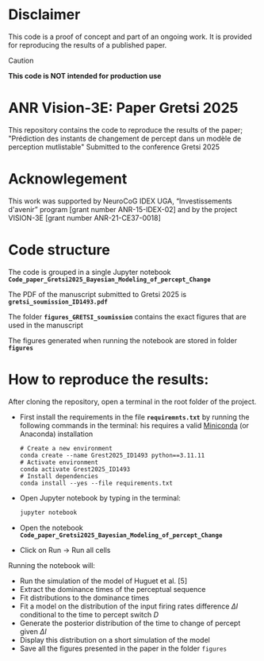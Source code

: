 # Disclaimer
This code is a proof of concept and part of an ongoing work. It is provided for reproducing the results of a published paper.

> [!CAUTION]
>__This code is NOT intended for production use__

# ANR Vision-3E: Paper Gretsi 2025
This repository contains the code to reproduce the results of the paper;
"Prédiction des instants de changement de percept dans un modèle de perception mutlistable"
Submitted to the conference Gretsi 2025


# Acknowlegement
This work was supported by NeuroCoG IDEX UGA, “Investissements d'avenir” program [grant number ANR-15-IDEX-02] and by the project VISION-3E [grant number ANR-21-CE37-0018]

# Code structure
The code is grouped in a single Jupyter notebook **`Code_paper_Gretsi2025_Bayesian_Modeling_of_percept_Change`**

The PDF of the manuscript submitted to Gretsi 2025 is 
**`gretsi_soumission_ID1493.pdf`**

The folder **`figures_GRETSI_soumission`** contains the exact figures that are used in the manuscript

The figures generated when running the notebook are stored in folder  **`figures`** 

# How to reproduce the results:
After cloning the repository, open a terminal in the root folder of the project.

- First install the requirements in the file **`requiremnts.txt`** by running the following commands in the terminal:
    his requires a valid [Miniconda](https://www.anaconda.com/docs/getting-started/miniconda/main) (or Anaconda) installation 
    
    ```Shell
    # Create a new environment
    conda create --name Grest2025_ID1493 python==3.11.11
    # Activate environment
    conda activate Grest2025_ID1493
    # Install dependencies
    conda install --yes --file requirements.txt
    ```
        
- Open Jupyter notebook by typing in the terminal:
    
    ```bash
    jupyter notebook
    ```

        
- Open the notebook
    **`Code_paper_Gretsi2025_Bayesian_Modeling_of_percept_Change`**
    
- Click on Run -> Run all cells

Running the notebook will:
- Run the simulation of the model of Huguet et al. [5]
- Extract the dominance times of the perceptual sequence
- Fit distributions to the dominance times
- Fit a model on the distribution of the input firing rates difference $\Delta I$ conditional to the time to percept switch $D$
- Generate the posterior distribution of the time to change of percept given $\Delta I$
- Display this distribution on a short simulation of the model
- Save all the figures presented in the paper in the folder `figures`






